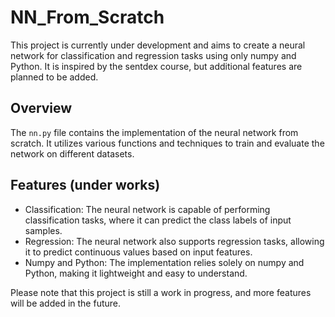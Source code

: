 # NN_From_Scratch

This project is currently under development and aims to create a neural network for classification and regression tasks using only numpy and Python. It is inspired by the sentdex course, but additional features are planned to be added.

## Overview
The `nn.py` file contains the implementation of the neural network from scratch. It utilizes various functions and techniques to train and evaluate the network on different datasets.

## Features (under works)
- Classification: The neural network is capable of performing classification tasks, where it can predict the class labels of input samples.
- Regression: The neural network also supports regression tasks, allowing it to predict continuous values based on input features.
- Numpy and Python: The implementation relies solely on numpy and Python, making it lightweight and easy to understand.


Please note that this project is still a work in progress, and more features will be added in the future.
